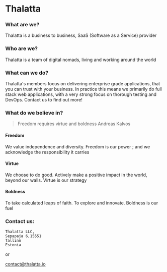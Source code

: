 # Thalatta

###  What are we?

Thalatta is a business to business, SaaS (Software as a Service) provider

###  Who are we?

Thalatta is a team of digital nomads, living and working around the world

###  What can we do?

Thalatta's members focus on delivering enterprise grade applications, that you can trust with your business. In practice this means we primarily do full stack web applications, with a very strong focus on thorough testing and DevOps. Contact us to find out more!

### What do we believe in?

> Freedom requires virtue and boldness
Andreas Kalvos

#### Freedom

We value independence and diversity. Freedom is our power ; and we acknowledge the responsibility it carries

#### Virtue

We choose to do good. Actively make a positive impact in the world, beyond our walls. Virtue is our strategy

#### Boldness

To take calculated leaps of faith. To explore and innovate. Boldness is our fuel

### Contact us:
```
Thalatta LLC,
Sepapaja 6,15551
Tallinn
Estonia
```
or 

contact@thalatta.io
